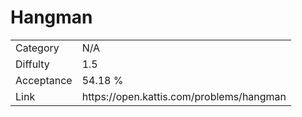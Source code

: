 # Hangman

<table>
    <tr>
        <td>Category</td>
        <td>N/A</td>
    </tr>
    <tr>
        <td>Diffulty</td>
        <td>1.5</td>
    </tr>
    <tr>
        <td>Acceptance</td>
        <td>54.18 %</td>
    </tr>
    <tr>
        <td>Link</td>
        <td>https://open.kattis.com/problems/hangman</td>
    </tr>
</table>